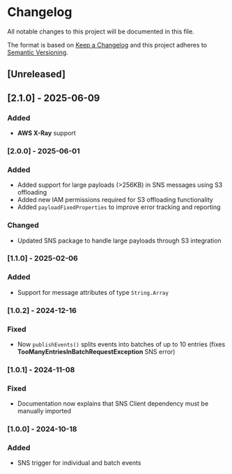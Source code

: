 # Changelog

All notable changes to this project will be documented in this file.

The format is based on [Keep a Changelog](http://keepachangelog.com/en/1.0.0/)
and this project adheres to [Semantic Versioning](http://semver.org/spec/v2.0.0.html).

## [Unreleased]

## [2.1.0] - 2025-06-09
### Added
- **AWS X-Ray** support

### [2.0.0] - 2025-06-01
### Added
- Added support for large payloads (>256KB) in SNS messages using S3 offloading
- Added new IAM permissions required for S3 offloading functionality
- Added `payloadFixedProperties` to improve error tracking and reporting

### Changed
- Updated SNS package to handle large payloads through S3 integration

### [1.1.0] - 2025-02-06
### Added
- Support for message attributes of type `String.Array`

### [1.0.2] - 2024-12-16
### Fixed
- Now `publishEvents()` splits events into batches of up to 10 entries (fixes **TooManyEntriesInBatchRequestException** SNS error)

### [1.0.1] - 2024-11-08
### Fixed
- Documentation now explains that SNS Client dependency must be manually imported

### [1.0.0] - 2024-10-18
### Added
- SNS trigger for individual and batch events
